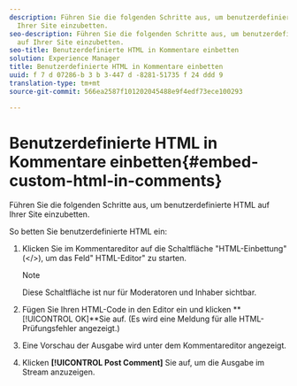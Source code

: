 ```yaml
---
description: Führen Sie die folgenden Schritte aus, um benutzerdefinierte HTML auf
  Ihrer Site einzubetten.
seo-description: Führen Sie die folgenden Schritte aus, um benutzerdefinierte HTML
  auf Ihrer Site einzubetten.
seo-title: Benutzerdefinierte HTML in Kommentare einbetten
solution: Experience Manager
title: Benutzerdefinierte HTML in Kommentare einbetten
uuid: f 7 d 07286-b 3 b 3-447 d -8281-51735 f 24 ddd 9
translation-type: tm+mt
source-git-commit: 566ea2587f101202045488e9f4edf73ece100293

---
```



# Benutzerdefinierte HTML in Kommentare einbetten{#embed-custom-html-in-comments}

Führen Sie die folgenden Schritte aus, um benutzerdefinierte HTML auf Ihrer Site einzubetten.

So betten Sie benutzerdefinierte HTML ein:
1. Klicken Sie im Kommentareditor auf die Schaltfläche "HTML-Einbettung" (</>), um das Feld" HTML-Editor" zu starten.

   >[!NOTE]
   >
   >Diese Schaltfläche ist nur für Moderatoren und Inhaber sichtbar.

1. Fügen Sie Ihren HTML-Code in den Editor ein und klicken **[!UICONTROL OK]**Sie auf. (Es wird eine Meldung für alle HTML-Prüfungsfehler angezeigt.)
1. Eine Vorschau der Ausgabe wird unter dem Kommentareditor angezeigt.
1. Klicken **[!UICONTROL Post Comment]** Sie auf, um die Ausgabe im Stream anzuzeigen.
